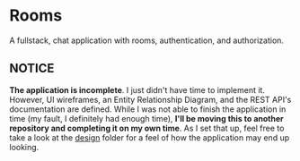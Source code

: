 # Rooms
A fullstack, chat application with rooms, authentication, and authorization.

## NOTICE
**The application is incomplete**. I just didn't have time to implement it. However, UI wireframes, an Entity Relationship Diagram, and the REST API's documentation are defined. While I was not able to finish the application in time (my fault, I definitely had enough time), **I'll be moving this to another repository and completing it on my own time**. As I set that up, feel free to take a look at the [design](https://github.com/pkmgarcia/codefoo-9/tree/master/fullstack/design) folder for a feel of how the application may end up looking.
